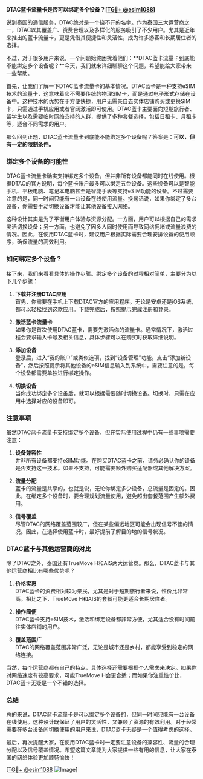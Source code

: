 **DTAC蓝卡流量卡是否可以绑定多个设备？[[TG💪+ @esim1088](https://t.me/s/esim1088)]**

说到泰国的通信服务，DTAC绝对是一个绕不开的名字。作为泰国三大运营商之一，DTAC以其覆盖广、资费合理以及多样化的服务吸引了不少用户。尤其是近年来推出的蓝卡流量卡，更是凭借其便捷性和灵活性，成为许多游客和长期居住者的选择。

不过，对于很多用户来说，一个问题始终困扰着他们：**DTAC蓝卡流量卡到底能不能绑定多个设备呢？**今天，我们就来详细聊聊这个问题，希望能给大家带来一些帮助。

首先，让我们了解一下DTAC蓝卡流量卡的基本情况。DTAC蓝卡是一种支持eSIM技术的流量卡，这意味着它不需要传统的物理SIM卡，而是通过电子形式存储在设备中。这种技术的优势在于方便快捷，用户无需亲自去实体店铺购买或更换SIM卡，只需通过手机应用或者官网激活即可使用。DTAC蓝卡主要面向短期旅行者、留学生以及需要临时网络支持的人群，提供了多种套餐选择，包括日租卡、月租卡等，适合不同需求的用户。

那么回到正题，DTAC蓝卡流量卡到底能不能绑定多个设备呢？答案是：**可以，但有一定的限制条件。**

### **绑定多个设备的可能性**

DTAC蓝卡流量卡确实支持绑定多个设备，但并非所有设备都能同时在线使用。根据DTAC的官方说明，每个蓝卡账户最多可以绑定五台设备。这些设备可以是智能手机、平板电脑、笔记本电脑甚至是智能手表等支持eSIM功能的设备。不过需要注意的是，同一时间只能有一台设备在线使用流量。换句话说，如果你绑定了多台设备，你需要手动切换设备才能让其他设备接入网络。

这种设计其实是为了平衡用户体验与资源分配。一方面，用户可以根据自己的需求灵活切换设备；另一方面，也避免了因多人同时使用而导致网络拥堵或流量浪费的情况。因此，在使用DTAC蓝卡时，建议用户根据实际需要合理安排设备的使用顺序，确保流量的高效利用。

### **如何绑定多个设备？**

接下来，我们来看看具体的操作步骤。绑定多个设备的过程相对简单，主要分为以下几个步骤：

1. **下载并注册DTAC应用**  
   首先，你需要在手机上下载DTAC官方的应用程序。无论是安卓还是iOS系统，都可以轻松找到这款应用。下载完成后，按照提示完成注册和登录。

2. **激活蓝卡流量卡**  
   如果你是首次使用DTAC蓝卡，需要先激活你的流量卡。通常情况下，激活过程会要求输入卡号及相关信息，具体步骤可以在购买时获取详细说明。

3. **添加设备**  
   登录后，进入“我的账户”或类似选项，找到“设备管理”功能。点击“添加新设备”，然后按照提示将其他设备的eSIM信息输入到系统中。需要注意的是，每个设备都需要单独进行绑定操作。

4. **切换设备**  
   当你成功绑定多个设备后，就可以根据需要随时切换设备。切换时，只需在应用中选择对应的设备即可。

### **注意事项**

虽然DTAC蓝卡流量卡支持绑定多个设备，但在实际使用过程中仍有一些事项需要注意：

1. **设备兼容性**  
   并非所有设备都支持eSIM功能。在购买DTAC蓝卡之前，请务必确认你的设备是否支持这一技术。如果不支持，可能需要额外购买适配器或其他解决方案。

2. **流量分配**  
   蓝卡的流量是共享的，也就是说，无论你绑定多少设备，总流量是固定的。因此，在绑定多个设备时，要合理规划流量使用，避免超出套餐范围产生额外费用。

3. **信号覆盖**  
   尽管DTAC的网络覆盖范围较广，但在某些偏远地区可能会出现信号不佳的情况。因此，在选择使用蓝卡时，最好提前了解目的地的信号状况。

### **DTAC蓝卡与其他运营商的对比**

除了DTAC之外，泰国还有TrueMove H和AIS两大运营商。那么，DTAC蓝卡与其他运营商相比有哪些优势呢？

1. **价格实惠**  
   DTAC蓝卡的资费相对较为亲民，尤其是对于短期旅行者来说，性价比非常高。相比之下，TrueMove H和AIS的套餐可能更适合长期居住者。

2. **操作简便**  
   DTAC蓝卡支持eSIM技术，激活和绑定设备都非常方便，尤其适合没有时间前往实体店铺的用户。

3. **覆盖范围广**  
   DTAC的网络覆盖范围非常广泛，无论是城市还是乡村，都能享受到稳定的网络连接。

当然，每个运营商都有自己的特点，具体选择还需要根据个人需求来决定。如果你对网络速度有较高要求，可能TrueMove H会更合适；而如果你注重性价比，DTAC蓝卡无疑是一个不错的选择。

### **总结**

总的来说，DTAC蓝卡流量卡是可以绑定多个设备的，但同一时间只能有一台设备在线使用。这种设计既保证了用户的灵活性，又兼顾了资源的有效利用。对于经常需要在多台设备间切换使用的用户来说，DTAC蓝卡无疑是一个值得考虑的选择。

最后，再次提醒大家，在使用DTAC蓝卡时一定要注意设备的兼容性、流量的合理分配以及信号覆盖情况。希望这篇文章能为大家提供一些有用的信息，让大家在泰国的网络体验更加顺畅愉快！

[[TG💪+ @esim1088](https://t.me/s/esim1088) ![Image](https://i.postimg.cc/4NQfJmqS/Snipaste-2025-05-13-00-14-12.png)]